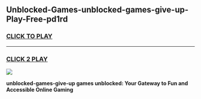 
## Unblocked-Games-unblocked-games-give-up-Play-Free-pd1rd
<h3>
<a href="https://premium76.site?title=unblocked-games-give-up&ref=09A">CLICK TO PLAY</a></h3>
<hr>

<h3>
<a href="https://premium76.site?title=unblocked-games-give-up&ref=09A">CLICK 2 PLAY</a>
  
</h3>

<a href="https://premium76.site?title=unblocked-games-give-up&ref=09A"><img src="https://clearcache.store/games.png"></a>


**unblocked-games-give-up games unblocked: Your Gateway to Fun and Accessible Online Gaming**

